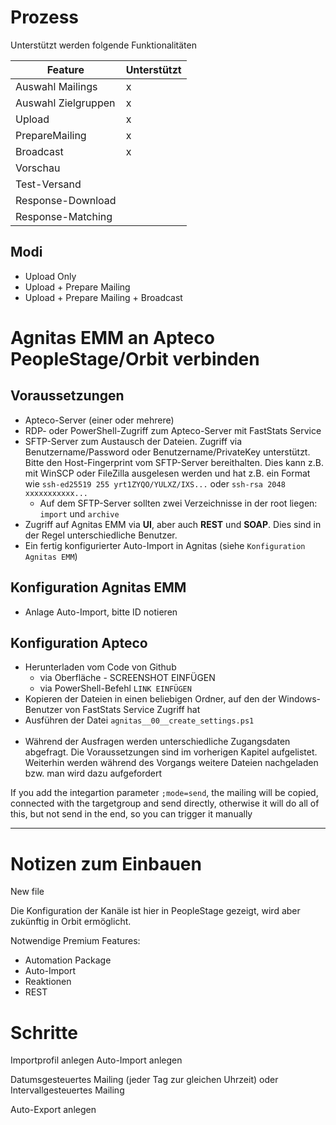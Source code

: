 
# Prozess

Unterstützt werden folgende Funktionalitäten

Feature|Unterstützt
-|-
Auswahl Mailings|x
Auswahl Zielgruppen|x
Upload|x
PrepareMailing|x
Broadcast|x
Vorschau|
Test-Versand|
Response-Download|
Response-Matching|


## Modi

- Upload Only
- Upload + Prepare Mailing
- Upload + Prepare Mailing + Broadcast

# Agnitas EMM an Apteco PeopleStage/Orbit verbinden

## Voraussetzungen

- Apteco-Server (einer oder mehrere)
- RDP- oder PowerShell-Zugriff zum Apteco-Server mit FastStats Service
- SFTP-Server zum Austausch der Dateien. Zugriff via Benutzername/Password oder Benutzername/PrivateKey unterstützt. Bitte den Host-Fingerprint vom SFTP-Server bereithalten. Dies kann z.B. mit WinSCP oder FileZilla ausgelesen werden und hat z.B. ein Format wie `ssh-ed25519 255 yrt1ZYQO/YULXZ/IXS...` oder `ssh-rsa 2048 xxxxxxxxxxx...`
  - Auf dem SFTP-Server sollten zwei Verzeichnisse in der root liegen: `import` und `archive`
- Zugriff auf Agnitas EMM via **UI**, aber auch **REST** und **SOAP**. Dies sind in der Regel unterschiedliche Benutzer.
- Ein fertig konfigurierter Auto-Import in Agnitas (siehe `Konfiguration Agnitas EMM`)

## Konfiguration Agnitas EMM

- Anlage Auto-Import, bitte ID notieren

## Konfiguration Apteco

- Herunterladen vom Code von Github
  - via Oberfläche - SCREENSHOT EINFÜGEN
  - via PowerShell-Befehl `LINK EINFÜGEN`
- Kopieren der Dateien in einen beliebigen Ordner, auf den der Windows-Benutzer von FastStats Service Zugriff hat
- Ausführen der Datei `agnitas__00__create_settings.ps1` <br/><br/>
- Während der Ausfragen werden unterschiedliche Zugangsdaten abgefragt. Die Voraussetzungen sind im vorherigen Kapitel aufgelistet. Weiterhin werden während des Vorgangs weitere Dateien nachgeladen bzw. man wird dazu aufgefordert

If you add the integartion parameter `;mode=send`, the mailing will be copied, connected with the targetgroup and send directly, otherwise it will do all of this, but not send in the end, so you can trigger it manually


--- 

# Notizen zum Einbauen

New file

Die Konfiguration der Kanäle ist hier in PeopleStage gezeigt, wird aber zukünftig in Orbit ermöglicht.


Notwendige Premium Features:

- Automation Package
- Auto-Import
- Reaktionen
- REST


# Schritte

Importprofil anlegen
Auto-Import anlegen

Datumsgesteuertes Mailing (jeder Tag zur gleichen Uhrzeit) oder Intervallgesteuertes Mailing

Auto-Export anlegen

